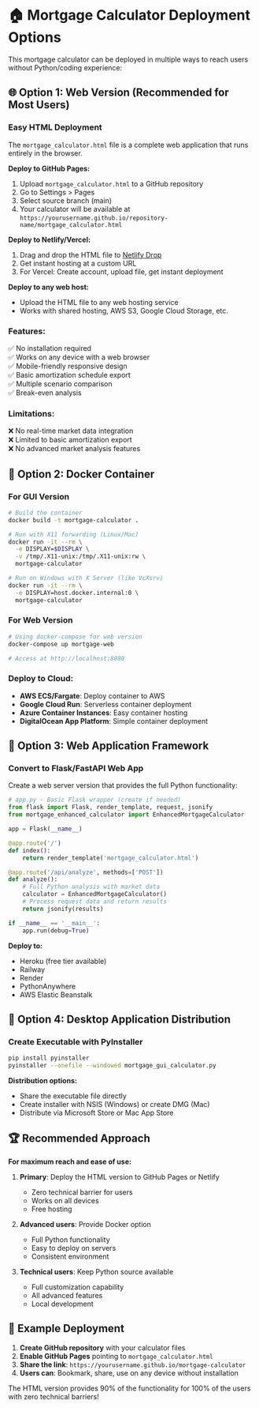 # 🏠 Mortgage Calculator Deployment Options

This mortgage calculator can be deployed in multiple ways to reach users without Python/coding experience:

## 🌐 Option 1: Web Version (Recommended for Most Users)

### Easy HTML Deployment
The `mortgage_calculator.html` file is a complete web application that runs entirely in the browser.

**Deploy to GitHub Pages:**
1. Upload `mortgage_calculator.html` to a GitHub repository
2. Go to Settings > Pages
3. Select source branch (main)
4. Your calculator will be available at `https://yourusername.github.io/repository-name/mortgage_calculator.html`

**Deploy to Netlify/Vercel:**
1. Drag and drop the HTML file to [Netlify Drop](https://app.netlify.com/drop)
2. Get instant hosting at a custom URL
3. For Vercel: Create account, upload file, get instant deployment

**Deploy to any web host:**
- Upload the HTML file to any web hosting service
- Works with shared hosting, AWS S3, Google Cloud Storage, etc.

### Features:
✅ No installation required  
✅ Works on any device with a web browser  
✅ Mobile-friendly responsive design  
✅ Basic amortization schedule export  
✅ Multiple scenario comparison  
✅ Break-even analysis  

### Limitations:
❌ No real-time market data integration  
❌ Limited to basic amortization export  
❌ No advanced market analysis features  

## 🐳 Option 2: Docker Container

### For GUI Version
```bash
# Build the container
docker build -t mortgage-calculator .

# Run with X11 forwarding (Linux/Mac)
docker run -it --rm \
  -e DISPLAY=$DISPLAY \
  -v /tmp/.X11-unix:/tmp/.X11-unix:rw \
  mortgage-calculator

# Run on Windows with X Server (like VcXsrv)
docker run -it --rm \
  -e DISPLAY=host.docker.internal:0 \
  mortgage-calculator
```

### For Web Version
```bash
# Using docker-compose for web version
docker-compose up mortgage-web

# Access at http://localhost:8080
```

### Deploy to Cloud:
- **AWS ECS/Fargate**: Deploy container to AWS
- **Google Cloud Run**: Serverless container deployment
- **Azure Container Instances**: Easy container hosting
- **DigitalOcean App Platform**: Simple container deployment

## 🚀 Option 3: Web Application Framework

### Convert to Flask/FastAPI Web App
Create a web server version that provides the full Python functionality:

```python
# app.py - Basic Flask wrapper (create if needed)
from flask import Flask, render_template, request, jsonify
from mortgage_enhanced_calculator import EnhancedMortgageCalculator

app = Flask(__name__)

@app.route('/')
def index():
    return render_template('mortgage_calculator.html')

@app.route('/api/analyze', methods=['POST'])
def analyze():
    # Full Python analysis with market data
    calculator = EnhancedMortgageCalculator()
    # Process request data and return results
    return jsonify(results)

if __name__ == '__main__':
    app.run(debug=True)
```

**Deploy to:**
- Heroku (free tier available)
- Railway
- Render
- PythonAnywhere
- AWS Elastic Beanstalk

## 📱 Option 4: Desktop Application Distribution

### Create Executable with PyInstaller
```bash
pip install pyinstaller
pyinstaller --onefile --windowed mortgage_gui_calculator.py
```

**Distribution options:**
- Share the executable file directly
- Create installer with NSIS (Windows) or create DMG (Mac)
- Distribute via Microsoft Store or Mac App Store

## 🏆 Recommended Approach

**For maximum reach and ease of use:**

1. **Primary**: Deploy the HTML version to GitHub Pages or Netlify
   - Zero technical barrier for users
   - Works on all devices
   - Free hosting

2. **Advanced users**: Provide Docker option
   - Full Python functionality
   - Easy to deploy on servers
   - Consistent environment

3. **Technical users**: Keep Python source available
   - Full customization capability
   - All advanced features
   - Local development

## 🔗 Example Deployment

1. **Create GitHub repository** with your calculator files
2. **Enable GitHub Pages** pointing to `mortgage_calculator.html`
3. **Share the link**: `https://yourusername.github.io/mortgage-calculator`
4. **Users can**: Bookmark, share, use on any device without installation

The HTML version provides 90% of the functionality for 100% of the users with zero technical barriers!